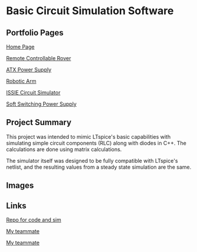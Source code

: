 # Basic Circuit Simulation Software

## Portfolio Pages

[Home Page](index.md)

[Remote Controllable Rover](Rover.md)

[ATX Power Supply](ATX.md)

[Robotic Arm](RoboticArm.md)

[ISSIE Circuit Simulator](Issie.md)

[Soft Switching Power Supply](SoftSwitching.md)

## Project Summary

This project was intended to mimic LTspice's basic capabilities with simulating simple circuit components (RLC) along with diodes in C++. The calculations are done using matrix calculations.

The simulator itself was designed to be fully compatible with LTspice's netlist, and the resulting values from a steady state simulation are the same.

## Images

## Links

[Repo for code and sim](https://github.com/ck1419/Rectifiers-Group-Project)

[My teammate](https://github.com/yannichau)

[My teammate](https://github.com/Ragviswa)
